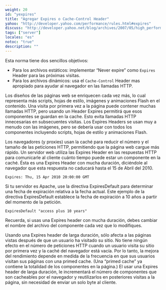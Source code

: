 ```yaml
---
weight: 20
id: "yexpires"
title: "Agregar Expires o Cache-Control Header"
yahoo: "http://developer.yahoo.com/performance/rules.html#expires"
discuss: "http://developer.yahoo.net/blog/archives/2007/05/high_performanc_2.html"
tags: ["server"]
locales: "es"
notoc: "true"
description: ""
---
```


Esta norma tiene dos sencillos objetivos:

- Para los archivos estáticos: implementar “Never expire” como `Expires` Header para las próximas visitas.
- Para los archivos dinámicos: usa el `Cache-Control` Header mas apropiado para ayudar al navegador en las llamadas HTTP.

Los diseños de las páginas web se enriquecen cada vez más, lo cual representa más scripts, hojas de estilo, imágenes y animaciones Flash en el contenido. Una visita por primera vez a la página puede contener muchas llamadas HTTP, pero usando un Header Expires permitirá que esos componentes se guardan en la cache. Esto evita llamadas HTTP innecesarias en subsecuentes visitas. Los Expires Headers se usan muy a menudo con las imágenes, pero se debería usar con todos los componentes incluyendo scripts, hojas de estilo y animaciones Flash.

Los navegadores (y proxies) usan la caché para reducir el número y el tamaño de las peticiones HTTP, permitiendo que la página web cargue más rápido. Un servidor web utiliza las Expires Header en las respuestas HTTP para comunicarle al cliente cuánto tiempo puede estar un componente en la caché. Ésta es una Expires Header con mucha duración, diciéndole al navegador que esta respuesta no caducará hasta el 15 de Abril del 2010.

	Expires: Thu, 15 Apr 2010 20:00:00 GMT

Si tu servidor es Apache, use la directiva ExpiresDefault para determinar una fecha de expiración relativa a la fecha actual. Este ejemplo de la directiva ExpiresDefault establece la fecha de expiración a 10 años a partir del momento de la petición.

	ExpiresDefault "access plus 10 years"

Recuerda, si usas una Expires header con mucha duración, debes cambiar el nombre del archivo del componente cada vez que lo modifiques.

Usando una Expires header de larga duración, sólo afecta a las páginas vistas después de que un usuario ha visitado su sitio. No tiene ningún efecto en el número de peticiones HTTP cuando un usuario visita su sitio por primera vez y la caché del navegador está vacía. Por lo tanto, la mejora del rendimiento depende en medida de la frecuencia en que sus usuarios visitan sus páginas con una primed cache. (Una “primed cache” ya contiene la totalidad de los componentes en la página.) El usar una Expires header de larga duración, le incrementará el número de componentes que son cacheables por el navegador y reutilizarlos en posteriores visitas a la página, sin necesidad de enviar un solo byte al cliente.

